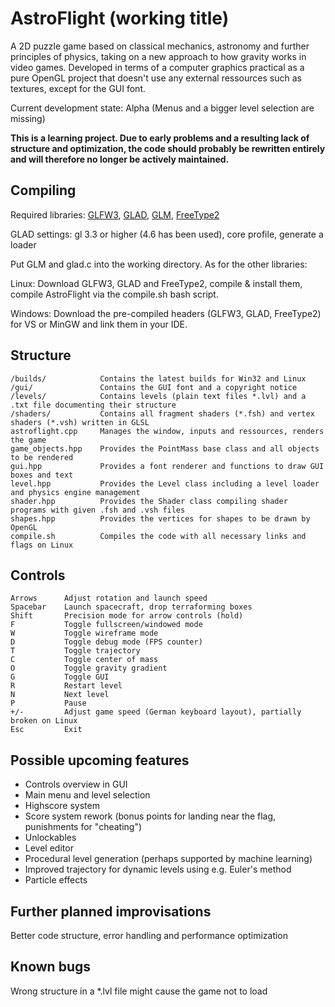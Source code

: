 # AstroFlight (working title)
A 2D puzzle game based on classical mechanics, astronomy and further principles of physics, taking on a new approach to how gravity works in video games. Developed in terms of a computer graphics practical as a pure OpenGL project that doesn't use any external ressources such as textures, except for the GUI font.

Current development state: Alpha (Menus and a bigger level selection are missing)

**This is a learning project. Due to early problems and a resulting lack of structure and optimization, the code should probably be rewritten entirely and will therefore no longer be actively maintained.**

## Compiling
Required libraries: [GLFW3](https://www.glfw.org/), [GLAD](https://glad.dav1d.de/), [GLM](https://glm.g-truc.net/0.9.9/index.html), [FreeType2](https://www.freetype.org/)

GLAD settings: gl 3.3 or higher (4.6 has been used), core profile, generate a loader

Put GLM and glad.c into the working directory. As for the other libraries:

Linux: Download GLFW3, GLAD and FreeType2, compile & install them, compile AstroFlight via the compile.sh bash script.

Windows: Download the pre-compiled headers (GLFW3, GLAD, FreeType2) for VS or MinGW and link them in your IDE.

## Structure
    /builds/            Contains the latest builds for Win32 and Linux
    /gui/               Contains the GUI font and a copyright notice
    /levels/            Contains levels (plain text files *.lvl) and a .txt file documenting their structure
    /shaders/           Contains all fragment shaders (*.fsh) and vertex shaders (*.vsh) written in GLSL
    astroflight.cpp     Manages the window, inputs and ressources, renders the game
    game_objects.hpp    Provides the PointMass base class and all objects to be rendered
    gui.hpp             Provides a font renderer and functions to draw GUI boxes and text
    level.hpp           Provides the Level class including a level loader and physics engine management
    shader.hpp          Provides the Shader class compiling shader programs with given .fsh and .vsh files
    shapes.hpp          Provides the vertices for shapes to be drawn by OpenGL
    compile.sh          Compiles the code with all necessary links and flags on Linux

## Controls
    Arrows      Adjust rotation and launch speed
    Spacebar    Launch spacecraft, drop terraforming boxes
    Shift       Precision mode for arrow controls (hold)
    F           Toggle fullscreen/windowed mode
    W           Toggle wireframe mode
    D           Toggle debug mode (FPS counter)
    T           Toggle trajectory
    C           Toggle center of mass
    O           Toggle gravity gradient
    G           Toggle GUI
    R           Restart level
    N           Next level
    P           Pause
    +/-         Adjust game speed (German keyboard layout), partially broken on Linux
    Esc         Exit

## Possible upcoming features
- Controls overview in GUI
- Main menu and level selection
- Highscore system
- Score system rework (bonus points for landing near the flag, punishments for "cheating")
- Unlockables
- Level editor
- Procedural level generation (perhaps supported by machine learning)
- Improved trajectory for dynamic levels using e.g. Euler's method
- Particle effects

## Further planned improvisations
Better code structure, error handling and performance optimization

## Known bugs
Wrong structure in a *.lvl file might cause the game not to load

